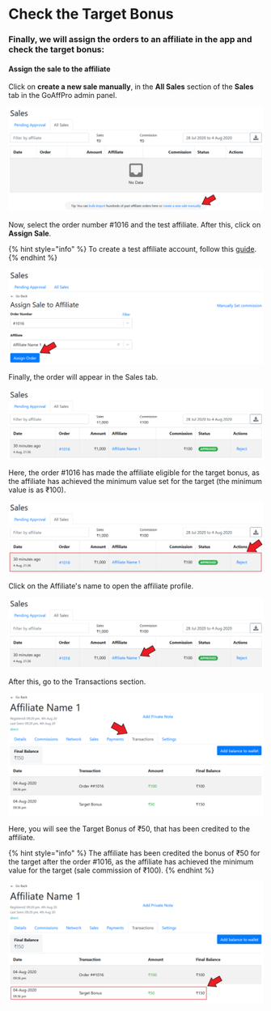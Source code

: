 # Check the Target Bonus

### Finally, we will assign the orders to an affiliate in the app and check the target bonus:

#### Assign the sale to the affiliate

Click on **create a new sale manually**, in the **All Sales** section of the **Sales** tab in the GoAffPro admin panel.

![Click on create a new sale manually](<../../../.gitbook/assets/Annotation 2020-08-04 153119.png>)

Now, select the order number #1016 and the test affiliate. After this, click on **Assign Sale**.

{% hint style="info" %}
To create a test affiliate account, follow this [guide](https://docs.goaffpro.com/how-tos/create-an-affiliate-account).
{% endhint %}

![Assign the sale to the affiliate](<../../../.gitbook/assets/Annotation 2020-08-04 153301.png>)

Finally, the order will appear in the Sales tab.&#x20;

![Test Order](<../../../.gitbook/assets/image (515).png>)

Here, the order #1016 has made the affiliate eligible for the target bonus, as the affiliate has achieved the minimum value set for the target (the minimum value is as ₹100).

![Affiliate made eligible](<../../../.gitbook/assets/Annotation 2020-08-04 220802 (1).png>)

Click on the Affiliate's name to open the affiliate profile.&#x20;

![Click on the affiliate's name](<../../../.gitbook/assets/Annotation 2020-08-04 220802.png>)

After this, go to the Transactions section.

![](<../../../.gitbook/assets/Annotation 2020-08-04 221101.png>)

Here, you will see the Target Bonus of ₹50, that has been credited to the affiliate.

{% hint style="info" %}
&#x20;The affiliate has been credited the bonus of ₹50 for the target after the order #1016, as the affiliate has achieved the minimum value for the target (sale commission of ₹100).
{% endhint %}

![](<../../../.gitbook/assets/Annotation 2020-08-04 214036.png>)

